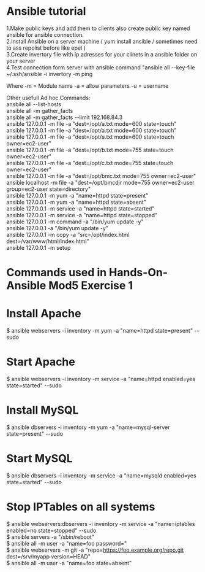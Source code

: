 # Ansible tutorial

1.Make public keys and add them to clients also create public key named ansible for ansible connection. <br />
2.Install Ansible on a server machine ( yum install ansible / sometimes need to ass repolist before like epel ) <br />
3.Create invertory file with ip adresses for your clinets in a ansible folder on your server<br />
4.Test connection form server with ansible command "ansible all --key-file ~/.ssh/ansible -i invertory -m ping<br />
    
Where
-m = Module name
-a = allow parameters
-u = username

Other usefull Ad hoc Commands: <br />
ansbile all --list-hosts <br />
ansible all -m gather_facts <br />
ansible all -m gather_facts --limit 192.168.84.3<br />
ansible 127.0.0.1 -m file -a "dest=/opt/a.txt mode=600 state=touch"<br />
ansible 127.0.0.1 -m file -a "dest=/opt/a.txt mode=600 state=touch"<br />
ansible 127.0.0.1 -m file -a "dest=/opt/a.txt mode=600 state=touch owner=ec2-user"<br />
ansible 127.0.0.1 -m file -a "dest=/opt/b.txt mode=755 state=touch owner=ec2-user"<br />
ansible 127.0.0.1 -m file -a "dest=/opt/c.txt mode=755 state=touch owner=ec2-user"<br />
ansible 127.0.0.1 -m file -a "dest=/opt/bmc.txt mode=755 owner=ec2-user"<br />
ansible localhost -m file -a "dest=/opt/bmcdir mode=755 owner=ec2-user group=ec2-user state=directory"<br />
ansible 127.0.0.1 -m yum -a "name=httpd state=present"<br />
ansible 127.0.0.1 -m yum -a "name=httpd state=absent"<br />
ansible 127.0.0.1 -m service -a "name=httpd state=started"<br />
ansible 127.0.0.1 -m service -a "name=httpd state=stopped"<br />
ansible 127.0.0.1 -m command -a "/bin/yum update -y"<br />
ansible 127.0.0.1 -a "/bin/yum update -y"<br />
ansible 127.0.0.1 -m copy -a "src=/opt/index.html dest=/var/www/html/index.html"<br />
ansible 127.0.0.1 -m setup<br />
# Commands used in Hands-On-Ansible Mod5 Exercise 1<br />
# Install Apache<br />
$ ansible webservers -i inventory -m yum -a "name=httpd state=present" --sudo<br />
# Start Apache<br />
$ ansible webservers -i inventory -m service -a "name=httpd enabled=yes state=started" --sudo<br />
# Install MySQL<br />
$ ansible dbservers -i inventory -m yum -a "name=mysql-server state=present" --sudo<br />
# Start MySQL<br />
$ ansible dbservers -i inventory -m service -a "name=mysqld enabled=yes state=started" --sudo<br />
# Stop IPTables on all systems<br />
$ ansible webservers:dbservers -i inventory -m service -a "name=iptables enabled=no state=stopped" --sudo<br />
$ ansible servers -a "/sbin/reboot" <br />
$ ansible all -m user -a "name=foo password="<br />
$ ansible webservers -m git -a "repo=https://foo.example.org/repo.git dest=/srv/myapp version=HEAD"<br />
$ ansible all -m user -a "name=foo state=absent"<br />
